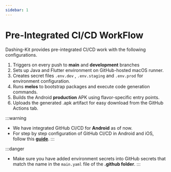 ```yaml
---
sidebar: 1
---
```


# Pre-Integrated CI/CD WorkFlow 

Dashing-Kit provides pre-integrated CI/CD work with the following configurations.

1. Triggers on every push to **main** and **development** branches
2. Sets up Java and Flutter environment on GitHub-hosted macOS runner.
3. Creates secret files `.env.dev` , `.env.staging` and `.env.prod` for environment configuration.
4. Runs **melos** to bootstrap packages and execute code generation commands.
5. Builds the Android **production** APK using flavor-specific entry points.
6. Uploads the generated .apk artifact for easy download from the GitHub Actions tab.

:::warning
- We have integrated GitHub CI/CD for **Android** as of now.
- For step by step configuration of GitHub CI/CD in Android and iOS, follow this [**guide**](https://colorful-dinosaur-b59.notion.site/CI-CD-in-Flutter-1a6d70f4b3fc80459deefbda2fb0818d).
:::

:::danger
- Make sure you have added environment secrets into GitHub secrets that match the name in the `main.yaml` file of the **.github folder**.
:::
